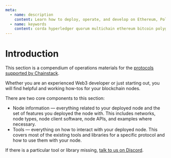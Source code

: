 ```yaml
---
meta:
  - name: description
    content: Learn how to deploy, operate, and develop on Ethereum, Polygon, BNB Smart Chain, Avalanche, Fantom, Solana, Harmony, StarkNet, Tezos, Bitcoin, Hyperledger Fabric, Corda, Quorum, MultiChain.
  - name: keywords
    content: corda hyperledger quorum multichain ethereum bitcoin polygon tezos bsc binance cronos fantom ftm avax avalanche solana harmony starknet
---
```


# Introduction

This section is a compendium of operations materials for the [protocols supported by Chainstack](/platform/supported-protocols).

Whether you are an experienced Web3 developer or just starting out, you will find helpful and working how-tos for your blockchain nodes.

There are two core components to this section:

* Node information — everything related to your deployed node and the set of features you deployed the node with. This includes networks, node types, node client software, node APIs, and examples where necessary.
* Tools — everything on how to interact with your deployed node. This covers most of the existing tools and libraries for a specific protocol and how to use them with your node.

If there is a particular tool or library missing, [talk to us on Discord](https://discord.gg/Cymtg2f7pX).
